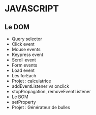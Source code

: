 # JAVASCRIPT

## Le DOM

- Query selector
- Click event
- Mouse events
- Keypress event
- Scroll event
- Form events
- Load event
- Les forEach
- Projet : calculatrice
- addEventListener vs onclick
- stopPropagation, removeEventListener
- Le BOM
- setProperty
- Projet : Générateur de bulles
